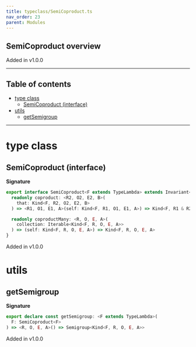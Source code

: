 ```yaml
---
title: typeclass/SemiCoproduct.ts
nav_order: 23
parent: Modules
---
```


## SemiCoproduct overview

Added in v1.0.0

---

<h2 class="text-delta">Table of contents</h2>

- [type class](#type-class)
  - [SemiCoproduct (interface)](#semicoproduct-interface)
- [utils](#utils)
  - [getSemigroup](#getsemigroup)

---

# type class

## SemiCoproduct (interface)

**Signature**

```ts
export interface SemiCoproduct<F extends TypeLambda> extends Invariant<F> {
  readonly coproduct: <R2, O2, E2, B>(
    that: Kind<F, R2, O2, E2, B>
  ) => <R1, O1, E1, A>(self: Kind<F, R1, O1, E1, A>) => Kind<F, R1 & R2, O1 | O2, E1 | E2, A | B>

  readonly coproductMany: <R, O, E, A>(
    collection: Iterable<Kind<F, R, O, E, A>>
  ) => (self: Kind<F, R, O, E, A>) => Kind<F, R, O, E, A>
}
```

Added in v1.0.0

# utils

## getSemigroup

**Signature**

```ts
export declare const getSemigroup: <F extends TypeLambda>(
  F: SemiCoproduct<F>
) => <R, O, E, A>() => Semigroup<Kind<F, R, O, E, A>>
```

Added in v1.0.0

